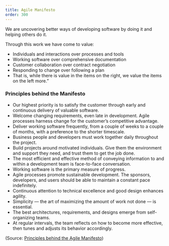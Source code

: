 ```yaml
---
title: Agile Manifesto
order: 300
---
```


We are uncovering better ways of developing software by doing it and helping others do it.

Through this work we have come to value:

* Individuals and interactions over processes and tools
* Working software over comprehensive documentation
* Customer collaboration over contract negotiation
* Responding to change over following a plan
* That is, while there is value in the items on the right, we value the items on the left more.”

### Principles behind the Manifesto

* Our highest priority is to satisfy the customer through early and continuous delivery of valuable software.
* Welcome changing requirements, even late in development. Agile processes harness change for the customer’s competitive advantage.
* Deliver working software frequently, from a couple of weeks to a couple of months, with a preference to the shorter timescale.
* Business people and developers must work together daily throughout the project.
* Build projects around motivated individuals. Give them the environment and support they need, and trust them to get the job done.
* The most efficient and effective method of conveying information to and within a development team is face-to-face conversation.
* Working software is the primary measure of progress.
* Agile processes promote sustainable development. The sponsors, developers, and users should be able to maintain a constant pace indefinitely.
* Continuous attention to technical excellence and good design enhances agility.
* Simplicity — the art of maximizing the amount of work not done — is essential.
* The best architectures, requirements, and designs emerge from self-organizing teams.
* At regular intervals, the team reflects on how to become more effective, then tunes and adjusts its behavior accordingly.

(Source: [Principles behind the Agile Manifesto](http://agilemanifesto.org/principles.html))
